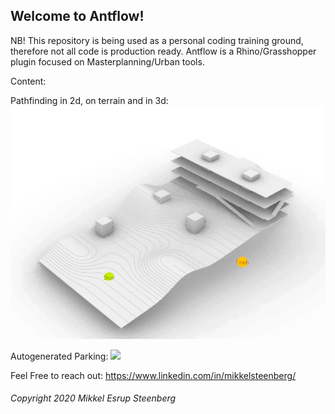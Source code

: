 Welcome to Antflow!
------ 

NB! This repository is being used as a personal coding training ground, therefore not all code is production ready.
Antflow is a Rhino/Grasshopper plugin focused on Masterplanning/Urban tools.

Content:

Pathfinding in 2d, on terrain and in 3d:
![](ShortWalk3D.gif)

Autogenerated Parking:
![](Parking.gif)


Feel Free to reach out:
https://www.linkedin.com/in/mikkelsteenberg/
















###### Copyright 2020 Mikkel Esrup Steenberg 

